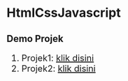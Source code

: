 # HtmlCssJavascript


<h2>Demo Projek</h2>
<ol style="font-size: 20px;">
	<li>Projek1: <a href="https://bbadrunn.000webhostapp.com/projek1/index.html">klik disini</a></li>
	<li>Projek2: <a href="https://bbadrunn.000webhostapp.com/projek2/index.html">klik disini</a></li>
</ol>